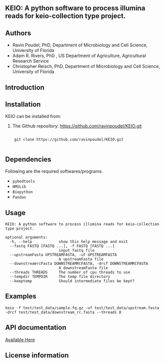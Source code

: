 ## KEIO: A python software to process illumina reads for keio-collection type project.


## Authors

* Ravin Poudel, PhD, Department of Microbiology and Cell Science, University of Florida
* Adam R. Rivers, PhD , US Department of Agriculture, Agricultural Research Service
* Christopher Reisch, PhD, Department of Microbiology and Cell Science, University of Florida


## Introduction



## Installation

KEIO can be installed from:

1. The Github repository: https://github.com/ravinpoudel/KEIO.git

```{bash}

    git clone https://github.com/ravinpoudel/KEIO.git
    
```


## Dependencies

Following are the required softwares/programs.

* ``pybedtools``
* ``NMSLib``
* ``Biopython``
* ``Pandas``


## Usage

```
KEIO: A python software to process illumina reads for keio-collection type project.

optional arguments:
  -h, --help            show this help message and exit
  --fastq FASTQ [FASTQ ...], -f FASTQ [FASTQ ...]
                        input fastq file
  --upstreamFasta UPSTREAMFASTA, -uf UPSTREAMFASTA
                        A upstreamFasta file
  --downstreamrcFasta DOWNSTREAMRCFASTA, -drcf DOWNSTREAMRCFASTA
                        A downstreamFasta file
  --threads THREADS     The number of cpu threads to use
  --tempdir TEMPDIR     The temp file directory
  --keeptemp            Should intermediate files be kept?

```

## Examples


```{bash}
keio -f test/test_data/sample.fq.gz -uf test/test_data/upstream.fasta -drcf test/test_data/downstream_rc.fasta --threads 8

```

## API documentation

[Available Here](https://ravinpoudel.github.io/KEIO/)


## License information

